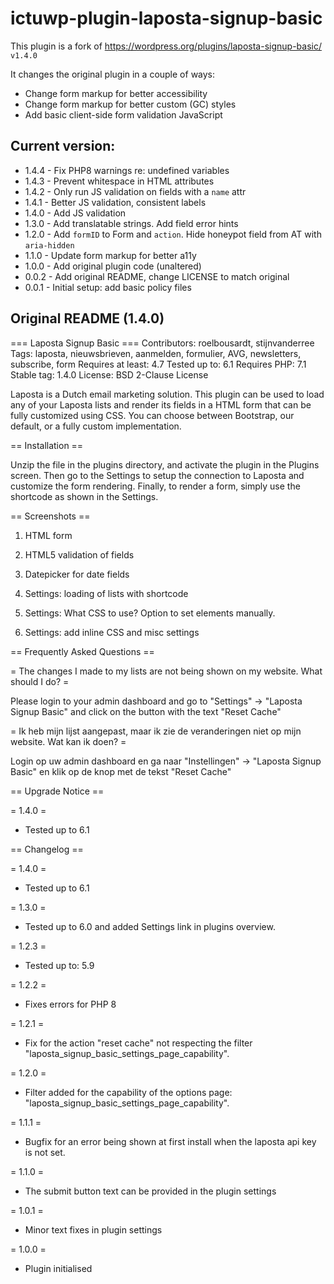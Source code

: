 # ictuwp-plugin-laposta-signup-basic

This plugin is a fork of https://wordpress.org/plugins/laposta-signup-basic/ `v1.4.0`

It changes the original plugin in a couple of ways:

- Change form markup for better accessibility
- Change form markup for better custom (GC) styles
- Add basic client-side form validation JavaScript


## Current version:

* 1.4.4 - Fix PHP8 warnings re: undefined variables
* 1.4.3 - Prevent whitespace in HTML attributes
* 1.4.2 - Only run JS validation on fields with a `name` attr
* 1.4.1 - Better JS validation, consistent labels
* 1.4.0 - Add JS validation
* 1.3.0 - Add translatable strings. Add field error hints
* 1.2.0 - Add `formID` to Form and `action`. Hide honeypot field from AT with `aria-hidden`
* 1.1.0 - Update form markup for better a11y
* 1.0.0 - Add original plugin code (unaltered)
* 0.0.2 - Add original README, change LICENSE to match original
* 0.0.1 - Initial setup: add basic policy files


## Original README (1.4.0)

=== Laposta Signup Basic ===
Contributors: roelbousardt, stijnvanderree
Tags: laposta, nieuwsbrieven, aanmelden, formulier, AVG, newsletters, subscribe, form
Requires at least: 4.7
Tested up to: 6.1
Requires PHP: 7.1
Stable tag: 1.4.0
License: BSD 2-Clause License

Laposta is a Dutch email marketing solution.
This plugin can be used to load any of your Laposta lists and render its fields in a HTML form that can be fully customized using CSS.
You can choose between Bootstrap, our default, or a fully custom implementation.


== Installation ==

Unzip the file in the plugins directory, and activate the plugin in the
Plugins screen. Then go to the Settings to setup the connection to Laposta and customize the form rendering.
Finally, to render a form, simply use the shortcode as shown in the Settings.


== Screenshots ==

1. HTML form

2. HTML5 validation of fields

3. Datepicker for date fields

4. Settings: loading of lists with shortcode

5. Settings: What CSS to use? Option to set elements manually.

6. Settings: add inline CSS and misc settings


== Frequently Asked Questions ==

= The changes I made to my lists are not being shown on my website. What should I do?  =

Please login to your admin dashboard and go to "Settings" -> "Laposta Signup Basic" and click on the button with the text "Reset Cache"

= Ik heb mijn lijst aangepast, maar ik zie de veranderingen niet op mijn website. Wat kan ik doen?  =

Login op uw admin dashboard en ga naar "Instellingen" -> "Laposta Signup Basic" en klik op de knop met de tekst "Reset Cache"


== Upgrade Notice ==

= 1.4.0 =

* Tested up to 6.1


== Changelog ==

= 1.4.0 =

* Tested up to 6.1


= 1.3.0 =

* Tested up to 6.0 and added Settings link in plugins overview.


= 1.2.3 =

* Tested up to: 5.9


= 1.2.2 =

* Fixes errors for PHP 8


= 1.2.1 =

* Fix for the action "reset cache" not respecting the filter "laposta_signup_basic_settings_page_capability".


= 1.2.0 =

* Filter added for the capability of the options page: "laposta_signup_basic_settings_page_capability".


= 1.1.1 =

* Bugfix for an error being shown at first install when the laposta api key is not set.


= 1.1.0 =

* The submit button text can be provided in the plugin settings


= 1.0.1 =

* Minor text fixes in plugin settings


= 1.0.0 =

* Plugin initialised
